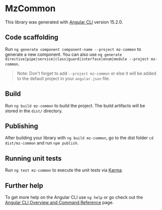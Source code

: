 # MzCommon

This library was generated with [Angular CLI](https://github.com/angular/angular-cli) version 15.2.0.

## Code scaffolding

Run `ng generate component component-name --project mz-common` to generate a new component. You can also use `ng generate directive|pipe|service|class|guard|interface|enum|module --project mz-common`.
> Note: Don't forget to add `--project mz-common` or else it will be added to the default project in your `angular.json` file. 

## Build

Run `ng build mz-common` to build the project. The build artifacts will be stored in the `dist/` directory.

## Publishing

After building your library with `ng build mz-common`, go to the dist folder `cd dist/mz-common` and run `npm publish`.

## Running unit tests

Run `ng test mz-common` to execute the unit tests via [Karma](https://karma-runner.github.io).

## Further help

To get more help on the Angular CLI use `ng help` or go check out the [Angular CLI Overview and Command Reference](https://angular.io/cli) page.
